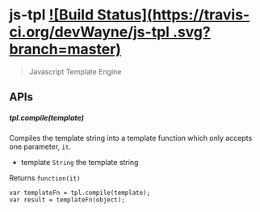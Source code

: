 js-tpl [![Build Status](https://travis-ci.org/devWayne/js-tpl .svg?branch=master)](https://travis-ci.org/devWayne/js-tpl )
============
> Javascript Template Engine

## APIs

##### tpl.compile(template)

Compiles the template string into a template function which only accepts one parameter, `it`.

- template `String` the template string

Returns `function(it)`

```
var templateFn = tpl.compile(template);
var result = templateFn(object);
